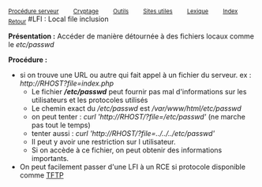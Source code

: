 <sub>[Procédure serveur](server_procedure.md)&nbsp; &nbsp; &nbsp; &nbsp; &nbsp;[Cryptage](cryptage.md)&nbsp; &nbsp; &nbsp; &nbsp; &nbsp;[Outils](tools.md)&nbsp; &nbsp; &nbsp; &nbsp; &nbsp;[Sites utiles](useful_website.md)&nbsp; &nbsp; &nbsp; &nbsp; &nbsp;[Lexique](lexique.md)&nbsp; &nbsp; &nbsp; &nbsp; &nbsp;[Index](index.md)</sub>
<sub>[Retour](web_server.md)</sub>
#LFI : Local file inclusion

**Présentation :** Accéder de manière détournée à des fichiers locaux comme le *etc/passwd*


**Procédure :**
- si on trouve une URL ou autre qui fait appel à un fichier du serveur. ex : *http://*RHOST*?file=index.php*
  - Le fichier ***/etc/passwd*** peut fournir pas mal d'informations sur les utilisateurs et les protocoles utilisés
  -  Le chemin exact du */etc/passwd* est */var/www/html/etc/passwd*
  -  on peut tenter : *curl 'http://*RHOST*/?file=/etc/passwd'* (ne marche pas tout le temps)
  -  tenter aussi : *curl 'http://*RHOST*/?file=../../../etc/passwd'*
  -  Il peut y avoir une restriction sur l utilisateur.
  -  Si on accède à ce fichier, on peut obtenir des informations importants.
-  On peut facilement passer d'une LFI à un RCE si protocole disponible comme [TFTP](tftp.md)